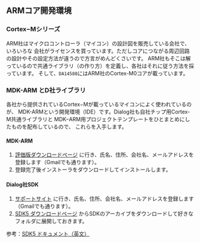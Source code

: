 ## ARMコア開発環境

### Cortex−Mシリーズ
ARM社はマイクロコントローラ（マイコン）の設計図を販売している会社で、いろいろな
会社がライセンスを買っています。ただしコアにつながる周辺回路の設計やその設定方法が違うので方言がめんどくさいです。
ARM社もそこは解っているので共通ライブラリ（の作り方）を定義し、各社はそれに従う方法を採っています。
そして、`DA14580`にはARM社のCortex-M0コアが載っています。

### MDK-ARM とD社ライブラリ
各社から提供されているCortex−Mが載っているマイコンによく使われているのが、
MDK-ARMという開発環境（IDE）です。Dialog社も自社チップ用Cortex-M共通ライブラリと
MDK−ARM用プロジェクトテンプレートをひとまとめにしたものを配布しているので、
これらを入手します。

#### MDK-ARM
1. [評価版ダウンロードページ](https://www.keil.com/arm/demo/eval/arm.htm)
に行き、氏名、住所、会社名、メールアドレスを登録します（Gmailでも通ります）。
1. 登録完了後インストーラをダウンロードしてインストールします。

#### Dialog社SDK
1. [サポートサイト](http://support.dialog-semiconductor.com)
に行き、氏名、住所、会社名、メールアドレスを登録します（Gmailでも通ります）。  
1. [SDK5 ダウンロードページ](http://support.dialog-semiconductor.com/resource/sdk5021-da14580123)
からSDKのアーカイブをダウンロードして好きなフォルダに展開しておきます。  

参考：[SDK5 ドキュメント（英文）](http://support.dialog-semiconductor.com/resource/um-b-050-da1458x-software-development-guide-sdk5)  
